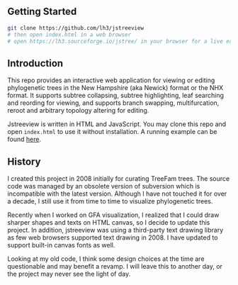 ## Getting Started
```sh
git clone https://github.com/lh3/jstreeview
# then open index.html in a web browser
# open https://lh3.sourceforge.io/jstree/ in your browser for a live example
```

## Introduction

This repo provides an interactive web application for viewing or editing
phylogenetic trees in the New Hampshire (aka Newick) format or the NHX format.
It supports subtree collapsing, subtree highlighting, leaf searching and
reording for viewing, and supports branch swapping, multifurcation, reroot and
arbitrary topology altering for editing.

Jstreeview is written in HTML and JavaScript. You may clone this repo and open
`index.html` to use it without installation. A running example can be found
[here](https://lh3.sourceforge.io/jstree/).

## History

I created this project in 2008 initially for curating TreeFam trees. The source
code was managed by an obsolete version of subversion which is incompatible
with the latest version. Although I have not touched it for over a decade, I
still use it from time to time to visualize phylogenetic trees.

Recently when I worked on GFA visualization, I realized that I could draw
sharper shapes and texts on HTML canvas, so I decide to update this project.
In addition, jstreeview was using a third-party text drawing library as few web
browsers supported text drawing in 2008. I have updated to support built-in
canvas fonts as well.

Looking at my old code, I think some design choices at the time are
questionable and may benefit a revamp. I will leave this to another day, or
the project may never see the light of day.
